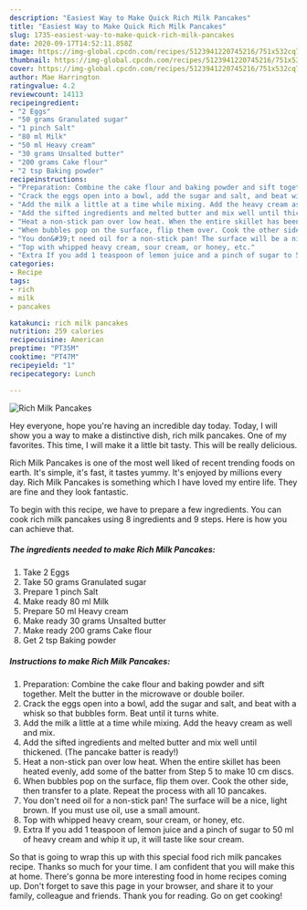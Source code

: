 ```yaml
---
description: "Easiest Way to Make Quick Rich Milk Pancakes"
title: "Easiest Way to Make Quick Rich Milk Pancakes"
slug: 1735-easiest-way-to-make-quick-rich-milk-pancakes
date: 2020-09-17T14:52:11.858Z
image: https://img-global.cpcdn.com/recipes/5123941220745216/751x532cq70/rich-milk-pancakes-recipe-main-photo.jpg
thumbnail: https://img-global.cpcdn.com/recipes/5123941220745216/751x532cq70/rich-milk-pancakes-recipe-main-photo.jpg
cover: https://img-global.cpcdn.com/recipes/5123941220745216/751x532cq70/rich-milk-pancakes-recipe-main-photo.jpg
author: Mae Harrington
ratingvalue: 4.2
reviewcount: 14113
recipeingredient:
- "2 Eggs"
- "50 grams Granulated sugar"
- "1 pinch Salt"
- "80 ml Milk"
- "50 ml Heavy cream"
- "30 grams Unsalted butter"
- "200 grams Cake flour"
- "2 tsp Baking powder"
recipeinstructions:
- "Preparation: Combine the cake flour and baking powder and sift together. Melt the butter in the microwave or double boiler."
- "Crack the eggs open into a bowl, add the sugar and salt, and beat with a whisk so that bubbles form. Beat until it turns white."
- "Add the milk a little at a time while mixing. Add the heavy cream as well and mix."
- "Add the sifted ingredients and melted butter and mix well until thickened. (The pancake batter is ready!)"
- "Heat a non-stick pan over low heat. When the entire skillet has been heated evenly, add some  of the batter from Step 5 to make 10 cm discs."
- "When bubbles pop on the surface, flip them over. Cook the other side, then transfer to a plate. Repeat the process with all 10 pancakes."
- "You don&#39;t need oil for a non-stick pan! The surface will be a nice, light brown. If you must use oil, use a small amount."
- "Top with whipped heavy cream, sour cream, or honey, etc."
- "Extra If you add 1 teaspoon of lemon juice and a pinch of sugar to 50 ml of heavy cream and whip it up, it will taste like sour cream."
categories:
- Recipe
tags:
- rich
- milk
- pancakes

katakunci: rich milk pancakes 
nutrition: 259 calories
recipecuisine: American
preptime: "PT35M"
cooktime: "PT47M"
recipeyield: "1"
recipecategory: Lunch

---
```



![Rich Milk Pancakes](https://img-global.cpcdn.com/recipes/5123941220745216/751x532cq70/rich-milk-pancakes-recipe-main-photo.jpg)

Hey everyone, hope you're having an incredible day today. Today, I will show you a way to make a distinctive dish, rich milk pancakes. One of my favorites. This time, I will make it a little bit tasty. This will be really delicious.

Rich Milk Pancakes is one of the most well liked of recent trending foods on earth. It's simple, it's fast, it tastes yummy. It's enjoyed by millions every day. Rich Milk Pancakes is something which I have loved my entire life. They are fine and they look fantastic.




To begin with this recipe, we have to prepare a few ingredients. You can cook rich milk pancakes using 8 ingredients and 9 steps. Here is how you can achieve that.

<!--inarticleads1-->

##### The ingredients needed to make Rich Milk Pancakes:

1. Take 2 Eggs
1. Take 50 grams Granulated sugar
1. Prepare 1 pinch Salt
1. Make ready 80 ml Milk
1. Prepare 50 ml Heavy cream
1. Make ready 30 grams Unsalted butter
1. Make ready 200 grams Cake flour
1. Get 2 tsp Baking powder




<!--inarticleads2-->

##### Instructions to make Rich Milk Pancakes:

1. Preparation: Combine the cake flour and baking powder and sift together. Melt the butter in the microwave or double boiler.
1. Crack the eggs open into a bowl, add the sugar and salt, and beat with a whisk so that bubbles form. Beat until it turns white.
1. Add the milk a little at a time while mixing. Add the heavy cream as well and mix.
1. Add the sifted ingredients and melted butter and mix well until thickened. (The pancake batter is ready!)
1. Heat a non-stick pan over low heat. When the entire skillet has been heated evenly, add some  of the batter from Step 5 to make 10 cm discs.
1. When bubbles pop on the surface, flip them over. Cook the other side, then transfer to a plate. Repeat the process with all 10 pancakes.
1. You don&#39;t need oil for a non-stick pan! The surface will be a nice, light brown. If you must use oil, use a small amount.
1. Top with whipped heavy cream, sour cream, or honey, etc.
1. Extra If you add 1 teaspoon of lemon juice and a pinch of sugar to 50 ml of heavy cream and whip it up, it will taste like sour cream.




So that is going to wrap this up with this special food rich milk pancakes recipe. Thanks so much for your time. I am confident that you will make this at home. There's gonna be more interesting food in home recipes coming up. Don't forget to save this page in your browser, and share it to your family, colleague and friends. Thank you for reading. Go on get cooking!
